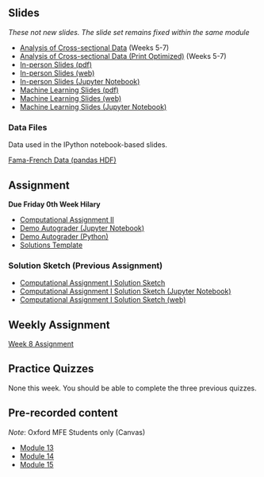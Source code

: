 <!--
.. title: Financial Econometrics I: Week 8
.. slug: michaelmas-term-8
.. date: 2020-11-27 17:51:04 UTC
.. tags: teaching, mfe
.. category: teaching 
.. link: 
.. description: Teaching resources for MFE Financial Econometrics I Week 8
.. type: text
.. jumbotron_color: #002147
.. jumbotron_light: True
.. jumbotron: MFE Financial Econometrics I: Week 8
.. jumbotron_text: Teaching material from Week 8.
-->

## Slides

*These not new slides. The slide set remains fixed within the same module*

* [Analysis of Cross-sectional Data](/files/teaching/mfe/slides/cross-section-slides-2020-2021.pdf) (Weeks 5-7)
* [Analysis of Cross-sectional Data (Print Optimized)](/files/teaching/mfe/slides/cross-section-slides-2020-2021-print.pdf) (Weeks 5-7)
* [In-person Slides (pdf)](/files/teaching/mfe/slides/cross-section-2020-21-in-person-slides.pdf)
* [In-person Slides (web)](/files/teaching/mfe/slides/cross-section-slides-2020-2021.html)
* [In-person Slides (Jupyter Notebook)](/files/teaching/mfe/slides/cross-section-slides-2020-2021.ipynb)
* [Machine Learning Slides (pdf)](/files/teaching/mfe/slides/cross-section-ml-slides-2020-21-in-person.pdf)
* [Machine Learning Slides (web)](/files/teaching/mfe/slides/cross-section-ml-slides-2020-2021.html)
* [Machine Learning Slides (Jupyter Notebook)](/files/teaching/mfe/slides/cross-section-ml-slides-2020-2021.ipynb)

### Data Files

Data used in the IPython notebook-based slides.

[Fama-French Data (pandas HDF)](/files/teaching/mfe/data/fama-french-data.h5)

## Assignment

**Due Friday 0th Week Hilary**

* [Computational Assignment II](/files/teaching/mfe/assignments/mfe-fe-computational-exercise-2-2020-2021.pdf)
* [Demo Autograder (Jupyter Notebook)](/files/teaching/mfe/assignments/demo-autograder-pw2.ipynb)
* [Demo Autograder (Python)](/files/teaching/mfe/assignments/demo-autograder-pw2.py)
* [Solutions Template](/files/teaching/mfe/assignments/solutions-pw2.py)

### Solution Sketch (Previous Assignment)

* [Computational Assignment I Solution Sketch](/teaching/mfe/mfe-fe-computational-exercise-1-2020-2021/)
* [Computational Assignment I Solution Sketch (Jupyter Notebook)](/files/teaching/mfe/assignments/mfe-fe-computational-exercise-1-2020-2021.ipynb)
* [Computational Assignment I Solution Sketch (web)](/files/teaching/mfe/assignments/mfe-fe-computational-exercise-1-2020-2021.html)

## Weekly Assignment

[Week 8 Assignment](/files/teaching/mfe/homework/mt_week_8_assignment.pdf)

## Practice Quizzes

None this week. You should be able to complete the three previous quizzes. 

## Pre-recorded content

*Note*: Oxford MFE Students only (Canvas)

* [Module 13](https://ox.cloud.panopto.eu/Panopto/Pages/Viewer.aspx?id=f25c754a-70bb-4cb8-9ffd-ac770132c8f2)
* [Module 14](https://ox.cloud.panopto.eu/Panopto/Pages/Viewer.aspx?id=6ade6309-34a0-4f97-85d6-ac7c012eb32e)
* [Module 15](https://ox.cloud.panopto.eu/Panopto/Pages/Viewer.aspx?id=7e607c31-79ee-432d-9a9d-ac7e01272080)
